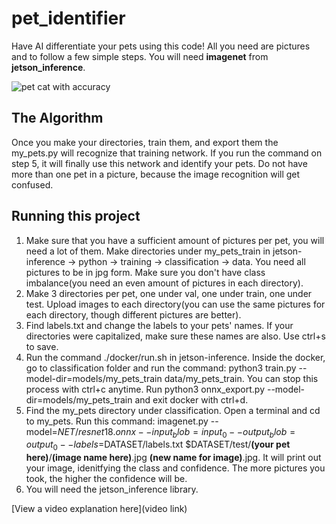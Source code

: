# pet_identifier

Have AI differentiate your pets using this code! All you need are pictures and to follow a few simple steps. You will need **imagenet** from **jetson_inference**.

![pet cat with accuracy](https://imgur.com/a/X6jv4Up)

## The Algorithm

Once you make your directories, train them, and export them the my_pets.py will recognize that training network. If you run the command on step 5, it will finally use this network and identify your pets. Do not have more than one pet in a picture, because the image recognition will get confused.

## Running this project

1. Make sure that you have a sufficient amount of pictures per pet, you will need a lot of them. Make directories under my_pets_train in jetson-inference -> python -> training -> classification -> data. You need all pictures to be in jpg form. Make sure you don't have class imbalance(you need an even amount of pictures in each directory).
2. Make 3 directories per pet, one under val, one under train, one under test. Upload images to each directory(you can use the same pictures for each directory, though different pictures are better). 
3. Find labels.txt and change the labels to your pets' names. If your directories were capitalized, make sure these names are also. Use ctrl+s to save.
4. Run the command ./docker/run.sh in jetson-inference. Inside the docker, go to classification folder and run the command: python3 train.py --model-dir=models/my_pets_train data/my_pets_train. You can stop this process with ctrl+c anytime. Run python3 onnx_export.py --model-dir=models/my_pets_train and exit docker with ctrl+d.
5. Find the my_pets directory under classification. Open a terminal and cd to my_pets. Run this command: imagenet.py --model=$NET/resnet18.onnx --input_blob=input_0 --output_blob=output_0 --labels=$DATASET/labels.txt $DATASET/test/**(your pet here)**/**(image name here)**.jpg **(new name for image)**.jpg. It will print out your image, idenitfying the class and confidence. The more pictures you took, the higher the confidence will be.
6. You will need the jetson_inference library.

[View a video explanation here](video link)
